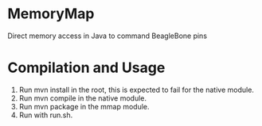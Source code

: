# MemoryMap
Direct memory access in Java to command BeagleBone pins

# Compilation and Usage
1. Run mvn install in the root, this is expected to fail for the native module.
2. Run mvn compile in the native module.
3. Run mvn package in the mmap module.
4. Run with run.sh.
